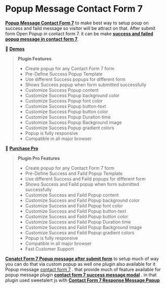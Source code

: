 <h1>Popup Message Contact Form 7</h1>

**[Popup Message Contact Form 7](https://wordpress.org/plugins/popup-message-contact-form-7/)** to make best way to setup poup on success and faild message so visitor will be attract on that. After submit form Open Popup in contact form 7. it can be make **[success and failed popup message in contact form 7](https://wordpress.org/plugins/popup-message-contact-form-7/)**.


&#128312; **[Demos](http://oceanwebguru.com/)**

> **Plugin Features**
>
> * Create popup for any Contact Form 7 form
> * Pre-Define Success Popup Template
> * Use different Success popups for different form
> * Shows Success popup when form submitted successfully
> * Customize Success Popup content
> * Customize Success Popup background color
> * Customize Success Popup font color
> * Customize Success Popup button-text
> * Customize Success Popup button color
> * Customize Success Popup Duration time
> * Customize Success Popup Background image
> * Customize Success Popup gradient colors
> * Popup is fully responsive
> * Compatible in all major browser


&#128312; **[Purchase Pro](https://www.xeeshop.com/product/contact-form-7-popup-message-pro/)**

> **Plugin Pro Features**
>
> * Create popup for any Contact Form 7 form
> * Pre-Define Success and Faild Popup Template
> * Use different Success and Faild popups for different form
> * Shows Success and Faild popup when form submitted successfully
> * Customize Success and Faild Popup content
> * Customize Success and Faild Popup background color
> * Customize Success and Faild Popup font color
> * Customize Success and Faild Popup button-text
> * Customize Success and Faild Popup button color
> * Customize Success and Faild Popup Duration time
> * Customize Success and Faild Popup Background image
> * Customize Success and Faild Popup gradient colors
> * Popup is fully responsive
> * Compatible in all major browser
> * Fast Customer Support


**[Conatct Form 7 Popup message after submit form](https://wordpress.org/plugins/popup-message-contact-form-7/)** to setup much of way you can do that via custom popup as well one plugin also available for it Popup message [contact form 7](https://contactform7.com/) . that provide much of feature available for popup message plugin **[contact form 7 success message modal](https://wordpress.org/plugins/popup-message-contact-form-7/)** . in that plugin used sweetalert js with **[Contact Form 7 Response Message Popup](https://wordpress.org/plugins/popup-message-contact-form-7/)**
